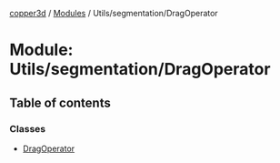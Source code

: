 [copper3d](../README.md) / [Modules](../modules.md) / Utils/segmentation/DragOperator

# Module: Utils/segmentation/DragOperator

## Table of contents

### Classes

- [DragOperator](../classes/Utils_segmentation_DragOperator.DragOperator.md)
